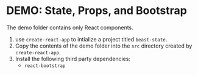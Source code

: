 # DEMO: State, Props, and Bootstrap

The demo folder contains only React components.

1) use `create-react-app` to intialize a project titled `beast-state`.
1) Copy the contents of the demo folder into the `src` directory created by `create-react-app`.
1) Install the following third party dependencies:
   * `react-bootstrap`
